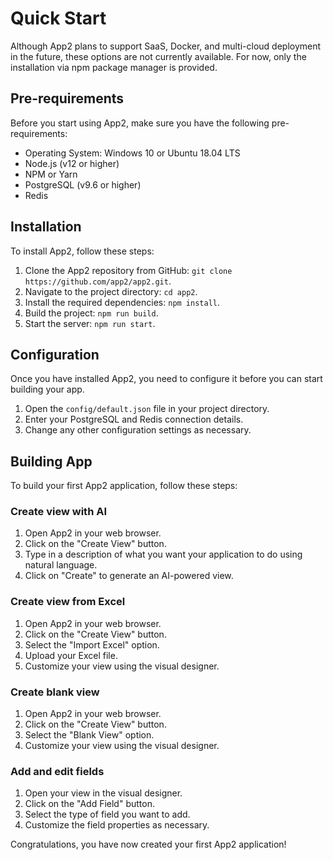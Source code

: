 # Quick Start

Although App2 plans to support SaaS, Docker, and multi-cloud deployment in the future, these options are not currently available. For now, only the installation via npm package manager is provided.

## Pre-requirements

Before you start using App2, make sure you have the following pre-requirements:

- Operating System: Windows 10 or Ubuntu 18.04 LTS
- Node.js (v12 or higher)
- NPM or Yarn
- PostgreSQL (v9.6 or higher)
- Redis

## Installation

To install App2, follow these steps:

1. Clone the App2 repository from GitHub: `git clone https://github.com/app2/app2.git`.
2. Navigate to the project directory: `cd app2`.
3. Install the required dependencies: `npm install`.
4. Build the project: `npm run build`.
5. Start the server: `npm run start`.

## Configuration

Once you have installed App2, you need to configure it before you can start building your app.

1. Open the `config/default.json` file in your project directory.
2. Enter your PostgreSQL and Redis connection details.
3. Change any other configuration settings as necessary.

## Building App

To build your first App2 application, follow these steps:

### Create view with AI

1. Open App2 in your web browser.
2. Click on the "Create View" button.
3. Type in a description of what you want your application to do using natural language.
4. Click on "Create" to generate an AI-powered view.

### Create view from Excel

1. Open App2 in your web browser.
2. Click on the "Create View" button.
3. Select the "Import Excel" option.
4. Upload your Excel file.
5. Customize your view using the visual designer.

### Create blank view

1. Open App2 in your web browser.
2. Click on the "Create View" button.
3. Select the "Blank View" option.
4. Customize your view using the visual designer.

### Add and edit fields

1. Open your view in the visual designer.
2. Click on the "Add Field" button.
3. Select the type of field you want to add.
4. Customize the field properties as necessary.

Congratulations, you have now created your first App2 application!
